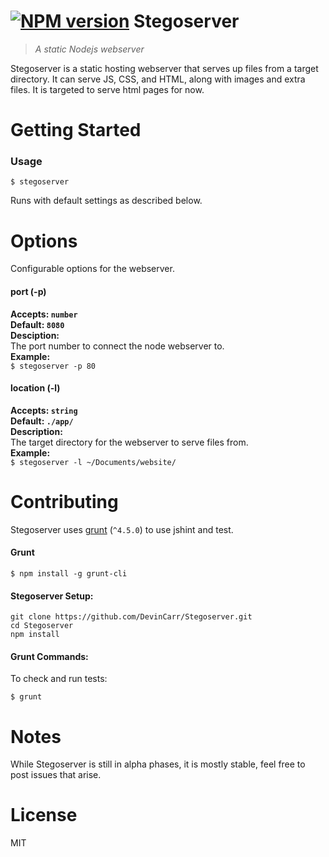 [![NPM version](https://badge.fury.io/js/stegoserver.svg)](http://badge.fury.io/js/stegoserver)
Stegoserver
============
>*A static Nodejs webserver*

Stegoserver is a static hosting webserver that serves up files from a target directory.
It can serve JS, CSS, and HTML, along with images and extra files. It is targeted to serve
html pages for now.

Getting Started
============

### Usage

```shell
$ stegoserver
```
Runs with default settings as described below.



Options
============
Configurable options for the webserver.

#### port (-p)

**Accepts: `number`  
Default: `8080`  
Desciption:**  
The port number to connect the node webserver to.  
**Example:**  
`$ stegoserver -p 80`

#### location (-l)
**Accepts: `string`  
Default: `./app/`  
Description:**  
The target directory for the webserver to serve files from.  
**Example:**  
`$ stegoserver -l ~/Documents/website/`


Contributing
============
Stegoserver uses [grunt](http://gruntjs.com/) (`^4.5.0`) to use jshint and test.

#### Grunt
```shell
$ npm install -g grunt-cli
```
#### Stegoserver Setup:
```shell
git clone https://github.com/DevinCarr/Stegoserver.git
cd Stegoserver
npm install
```
#### Grunt Commands:

To check and run tests:
```shell
$ grunt
```


Notes
============
While Stegoserver is still in alpha phases, it is mostly stable, feel free to post
issues that arise.

License
============
MIT
